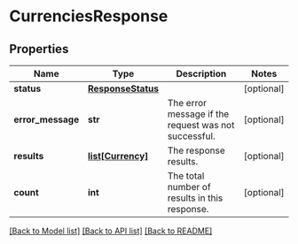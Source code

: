 # CurrenciesResponse

## Properties
Name | Type | Description | Notes
------------ | ------------- | ------------- | -------------
**status** | [**ResponseStatus**](ResponseStatus.md) |  | [optional] 
**error_message** | **str** | The error message if the request was not successful. | [optional] 
**results** | [**list[Currency]**](Currency.md) | The response results. | [optional] 
**count** | **int** | The total number of results in this response. | [optional] 

[[Back to Model list]](../README.md#documentation-for-models) [[Back to API list]](../README.md#documentation-for-api-endpoints) [[Back to README]](../README.md)

